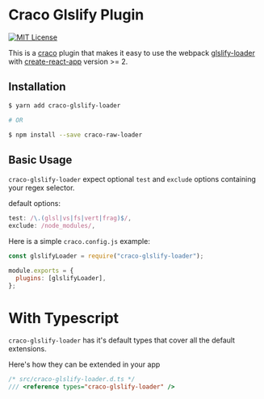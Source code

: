 # Craco Glslify Plugin

[![MIT License](https://img.shields.io/badge/license-MIT-blue.svg)](LICENSE)

This is a [craco](https://github.com/sharegate/craco) plugin that makes it easy to use the webpack [glslify-loader](https://github.com/stackgl/glslify-loader) with [create-react-app](https://facebook.github.io/create-react-app/) version >= 2.

## Installation

```bash
$ yarn add craco-glslify-loader

# OR

$ npm install --save craco-raw-loader
```

## Basic Usage

`craco-glslify-loader` expect optional `test` and `exclude` options containing your regex selector.

default options:

```js
test: /\.(glsl|vs|fs|vert|frag)$/,
exclude: /node_modules/,
```

Here is a simple `craco.config.js` example:

```js
const glslifyLoader = require("craco-glslify-loader");

module.exports = {
  plugins: [glslifyLoader],
};
```

# With Typescript

`craco-glslify-loader` has it's default types that cover all the default extensions.

Here's how they can be extended in your app

```ts
/* src/craco-glslify-loader.d.ts */
/// <reference types="craco-glslify-loader" />
```
